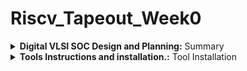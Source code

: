 # Riscv_Tapeout_Week0

<details>
<summary><b>Digital VLSI SOC Design and Planning:</b> Summary </summary>   
<br>

## **1. Chip Modelling Stage (Specification) – O1**

* **Objective**: Define what the chip should do before any hardware coding.
* **Activity**:

  * Use a **C model (specifications in C/C++/SystemC)** to describe functionality.
  * This is a *golden reference model* of the system.
  * Testbench is written in C language for validating expected outputs.
* **Output O1**:

  * Verified software model (C model + testbench) that acts as reference for all future stages.

---

## **2. RTL Design (Soft copy of hardware) – O2**

* **Objective**: Convert specifications into actual digital hardware description.
* **Activity**:

  * Write **RTL (Register Transfer Level) code** in **Verilog/VHDL/SystemVerilog**.
  * Describe the architecture: processor core, memory, peripherals, interfaces.
  * Simulate the RTL against the C model testbench for functional correctness.
* **Blocks involved**:

  * Processor (soft IP or custom design)
  * Peripherals / IPs (UART, SPI, I2C, GPIO, etc.)
  * Analog IPs modeled as functional RTL (for mixed-signal chips)
* **Output O2**:

  * A working RTL description validated against the C model.

---

## **3. Synthesis & Netlist Generation – O3**

* **Objective**: Convert RTL into a gate-level representation that can be manufactured.
* **Activity**:

  * Perform **logic synthesis** to map RTL onto standard cell libraries.
  * Generate **Gate Level Netlist (GLN)** (Synthesized netlist).
  * Include **pre-designed macros** (e.g., SRAM, PLLs) and analog IPs.
* **Blocks**:

  * Synthesized processor netlist
  * Synthesized peripheral IPs
  * Hard macros (SRAM, ROM, etc.)
  * Analog IPs
* **SoC Integration**:

  * Combine all netlists and macros into one top-level SoC design.
  * Add IO pads (GPIOs).
* **Output O3**:

  * Gate-level netlist ready for physical design.

---

## **4. Physical Design (RTL2GDS flow)**

* **Objective**: Convert the synthesized netlist into layout (silicon implementation).
* **Steps**:

  1. **Floorplanning** – Place major blocks (processor, memory, IOs, etc.) inside the chip boundary.
  2. **Placement** – Place standard cells within the floorplan.
  3. **Clock Tree Synthesis (CTS)** – Build clock distribution network.
  4. **Routing** – Connect wires between placed cells.
  5. **DRC/LVS Checks** – Ensure physical design meets fabrication rules (Design Rule Check) and logical consistency (Layout vs Schematic).
* **Output**:

  * Final **GDSII file**, which is the format sent to foundry for chip fabrication.

---

## **5. Post-Silicon Validation – O4**

* **Objective**: Test fabricated chip on real hardware boards.
* **Activity**:

  * Run functional tests using **C testbenches** again on silicon.
  * Verify performance (100–130 MHz in example).
* **Applications**:

  * The final chip can be embedded into devices like smartwatches, Arduino boards, TVs, AC applications, etc.
* **Output O4**:

  * Fully validated SoC ready for mass production.

---

# SoC Design Flow (O1 → O4)

```text
+----------------------+     : : : : : : : : : :     +----------------------+     : : : : : : : : : :     +----------------------+     : : : : : : : : : :     +----------------------+
|                      |     :   O1  Chip Model     : |                      |     :   O2  RTL Design     : |                      |     :   O3  Synthesis     : |                      |
|   (O1) SPEC / C      |:::::::::::::::::::::::::::::|  (O2) RTL (Verilog)   |:::::::::::::::::::::::::::::| (O3) Gate-level Netlist |:::::::::::::::::::::::::::::| (O4) Physical & Post-  |
|   Model (SystemC /   |     : : : : : : : : : :     +----------------------+     : : : : : : : : : :     +----------------------+     : : : : : : : : : :     |   silicon validation   |
|   C reference + TB)  |     : Testbench in C       : |  Functional verify    |     : Test against C model: |  Integrate macros (SRAM)|     : Floorplan → Layout : |   (boards, bring-up)   |
|                      |     : (golden reference)   : |  & simulate (RTL)     |     : & refine RTL         : |  + analog IPs + IO     |     : CTS → Routing →   : |   apps deployment      |
+----------------------+     : : : : : : : : : :     +----------------------+     : : : : : : : : : :     +----------------------+     : : : : : : : : : :     +----------------------+
````
## **Important Notes**

* **O1 = O2 = O3 = O4** means:

  * The same functionality defined in C model (O1) must be preserved through RTL (O2), synthesis (O3), and silicon (O4).
  * Verification is done at each step to ensure no functional mismatch.
* **Testbench**:

  * Written once in C.
  * Reused across all stages for consistency in validation.
* **Soft vs Hard IPs**:

  * **Soft IPs**: RTL code (synthesizable).
  * **Hard IPs (HM)**: Pre-designed blocks like SRAM, PLL, ADC, etc.

---
</details>

<details>
<summary><b>Tools Instructions and installation.:</b> Tool Installation </summary>   
<br>


##  System Requirements

- **OS**: Ubuntu 20.04 or later  
- **RAM**: Minimum 6 GB  
- **Storage**: Minimum 50 GB  
- **CPU**: 4 vCPUs  
- **Virtualization**: If using Windows/Mac, install [Oracle VirtualBox](https://www.virtualbox.org/wiki/Downloads)  

----

##  Tools and Installation

### 1. Yosys – Logic Synthesis Tool
Yosys is an **open-source synthesis tool** that converts Verilog RTL designs into **gate-level netlists**.  
It optimizes circuits and prepares them for physical design.  

**Installation**
```bash
sudo apt-get update
git clone https://github.com/YosysHQ/yosys.git
cd yosys
sudo apt install make build-essential clang bison flex \
libreadline-dev gawk tcl-dev libffi-dev git \
graphviz xdot pkg-config python3 libboost-system-dev \
libboost-python-dev libboost-filesystem-dev zlib1g-dev
make config-gcc
make
sudo make install
````

---

### 2. Icarus Verilog (iverilog) – Simulation Tool

Icarus Verilog is used for **simulating Verilog code** to verify functionality before synthesis and layout.

**Installation**

```bash
sudo apt-get update
sudo apt-get install iverilog
```

---

### 3. GTKWave – Waveform Viewer

GTKWave is a **waveform viewer** that allows users to visualize simulation results (`.vcd` files) and debug RTL behavior.

**Installation**

```bash
sudo apt-get update
sudo apt install gtkwave
```

---

### 4. OpenSTA – Static Timing Analysis

OpenSTA performs **timing analysis** of gate-level netlists.
It checks whether a design meets timing constraints without requiring simulation vectors.

**Installation**

```bash
git clone https://github.com/The-OpenROAD-Project/OpenSTA.git
cd OpenSTA
mkdir build
cd build
cmake ..
make
sudo make install
```

---

### 5. Ngspice – Circuit Simulation

Ngspice is a **SPICE-based simulator** used for analog and mixed-signal circuit simulation at the transistor level.

**Installation**

```bash
wget https://downloads.sourceforge.net/project/ngspice/ng-spice-rework/37/ngspice-37.tar.gz
tar -zxvf ngspice-37.tar.gz
cd ngspice-37
mkdir release
cd release
../configure --with-x --with-readline=yes --disable-debug
make
sudo make install
```

---

### 6. Magic – Layout Editor

Magic is a **VLSI layout tool** that supports layout editing, design rule checking (DRC), and netlist extraction.

**Installation**

```bash
sudo apt-get install m4 tcsh csh libx11-dev tcl-dev tk-dev \
libcairo2-dev mesa-common-dev libglu1-mesa-dev libncurses-dev
git clone https://github.com/RTimothyEdwards/magic
cd magic
./configure
make
sudo make install
```

---

### 7. OpenLane – RTL to GDSII Flow

OpenLane is a **complete open-source flow** for chip design.
It integrates synthesis, floorplanning, placement, routing, and signoff checks to generate final **GDSII** layouts.

**Installation**

```bash
# Update system
sudo apt-get update
sudo apt-get upgrade

# Install dependencies
sudo apt install -y build-essential python3 python3-venv python3-pip make git
sudo apt install apt-transport-https ca-certificates curl software-properties-common

# Install Docker
curl -fsSL https://download.docker.com/linux/ubuntu/gpg | sudo gpg --dearmor -o /usr/share/keyrings/docker-archive-keyring.gpg
echo "deb [arch=amd64 signed-by=/usr/share/keyrings/docker-archive-keyring.gpg] https://download.docker.com/linux/ubuntu $(lsb_release -cs) stable" | sudo tee /etc/apt/sources.list.d/docker.list > /dev/null
sudo apt update
sudo apt install docker-ce docker-ce-cli containerd.io

# Verify Docker
sudo docker run hello-world

# Add user to Docker group
sudo groupadd docker
sudo usermod -aG docker $USER
sudo reboot
```

After reboot:

```bash
docker run hello-world
```

Now install **OpenLane**:

```bash
cd $HOME
git clone https://github.com/The-OpenROAD-Project/OpenLane
cd OpenLane
make
make test
```

---

## Tools Summary

| Tool               | Description                | Use in VLSI Flow                 |
| ------------------ | -------------------------- | -------------------------------- |
| **Yosys**          | Logic synthesis tool       | RTL → Gate-level netlist         |
| **Icarus Verilog** | Verilog simulator          | Functional verification          |
| **GTKWave**        | Waveform viewer            | Debugging simulation outputs     |
| **OpenSTA**        | Timing analysis tool       | Ensures timing closure           |
| **Ngspice**        | SPICE circuit simulator    | Analog & mixed-signal simulation |
| **Magic**          | Layout editor              | IC layout, DRC, LVS              |
| **OpenLane**       | Complete RTL-to-GDSII flow | Full chip design automation      |

---


 
</details>

